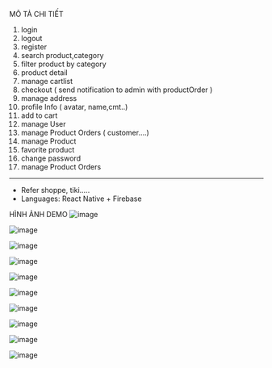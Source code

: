 MÔ TẢ CHI TIẾT
1. login
2. logout
3. register
4. search product,category
5. filter product by category
6. product detail
7. manage cartlist
8. checkout ( send notification to admin with productOrder )
9. manage address
10. profile Info ( avatar, name,cmt..)
11. add to cart 
12. manage User
13. manage Product Orders ( customer....)
14. manage Product 
15. favorite product 
16. change password
17. manage Product Orders 
-------------------------------
- Refer shoppe, tiki.....
- Languages: React Native + Firebase

HÌNH ẢNH DEMO
![image](https://user-images.githubusercontent.com/94690599/222349836-20a762ac-d0c7-411b-bc38-a354ffe5bdb7.png)

![image](https://user-images.githubusercontent.com/94690599/222355780-67d66920-d62b-4696-956b-327f708d4509.png)

![image](https://user-images.githubusercontent.com/94690599/222357516-af5df66a-1ff1-48c2-b443-db48688ad6b6.png)

![image](https://user-images.githubusercontent.com/94690599/222357581-8bcb2867-1907-4da8-95a2-976e7e8d7bba.png)

![image](https://user-images.githubusercontent.com/94690599/222362120-6c808bd7-c560-4374-9bf8-c2c9fb2de622.png)

![image](https://user-images.githubusercontent.com/94690599/222357628-55554270-05fe-4d1c-82a3-d073b04e6054.png)

![image](https://user-images.githubusercontent.com/94690599/222357653-bdd438fb-ebc1-4890-a376-7481cfa90e9b.png)

![image](https://user-images.githubusercontent.com/94690599/222361891-241ed26c-d1f7-4828-be06-c901678f17e8.png)

![image](https://user-images.githubusercontent.com/94690599/222361918-b49d6622-e663-4aac-8090-c59d1650c657.png)

![image](https://user-images.githubusercontent.com/94690599/222361942-f91b0b41-0e8e-49ce-98e9-3ec36140a01a.png)
